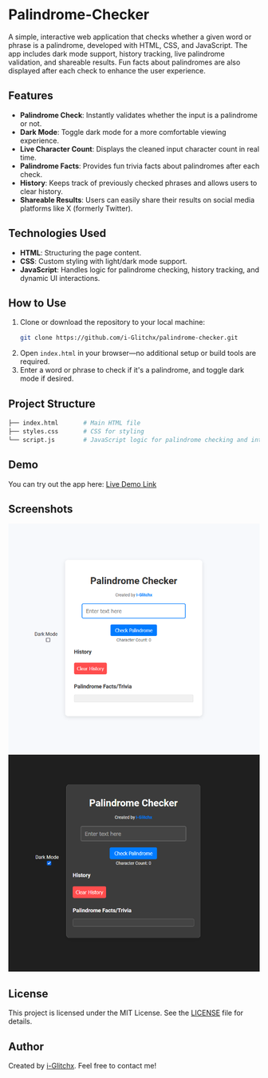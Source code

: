 # Palindrome-Checker

A simple, interactive web application that checks whether a given word or phrase is a palindrome, developed with HTML, CSS, and JavaScript. The app includes dark mode support, history tracking, live palindrome validation, and shareable results. Fun facts about palindromes are also displayed after each check to enhance the user experience.

## Features

- **Palindrome Check**: Instantly validates whether the input is a palindrome or not.
- **Dark Mode**: Toggle dark mode for a more comfortable viewing experience.
- **Live Character Count**: Displays the cleaned input character count in real time.
- **Palindrome Facts**: Provides fun trivia facts about palindromes after each check.
- **History**: Keeps track of previously checked phrases and allows users to clear history.
- **Shareable Results**: Users can easily share their results on social media platforms like X (formerly Twitter).

## Technologies Used

- **HTML**: Structuring the page content.
- **CSS**: Custom styling with light/dark mode support.
- **JavaScript**: Handles logic for palindrome checking, history tracking, and dynamic UI interactions.

## How to Use

1. Clone or download the repository to your local machine:
    ```bash
    git clone https://github.com/i-Glitchx/palindrome-checker.git
    ```
2. Open `index.html` in your browser—no additional setup or build tools are required.
3. Enter a word or phrase to check if it's a palindrome, and toggle dark mode if desired.

## Project Structure

```bash
├── index.html       # Main HTML file
├── styles.css       # CSS for styling
└── script.js        # JavaScript logic for palindrome checking and interactions
```

## Demo

You can try out the app here: [Live Demo Link](https://i-Glitchx.github.io/palindrome-checker)

## Screenshots

![Light Mode](https://github.com/i-Glitchx/Palindrome-Checker/blob/main/Screenshot.png)
![Dark Mode](https://github.com/i-Glitchx/Palindrome-Checker/blob/main/Screenshot-Dark.png)

## License

This project is licensed under the MIT License. See the [LICENSE](LICENSE) file for details.

## Author

Created by [i-Glitchx](https://github.com/i-Glitchx). Feel free to contact me!
